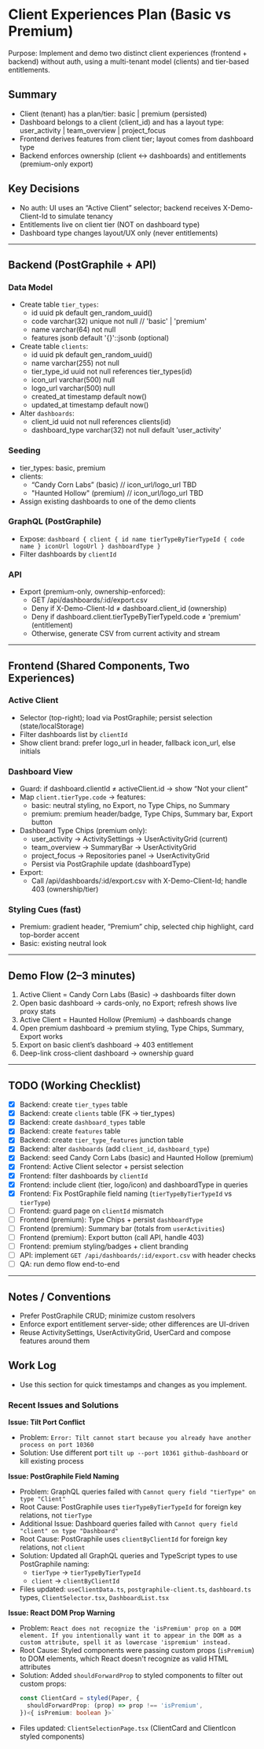 # Client Experiences Plan (Basic vs Premium)

Purpose: Implement and demo two distinct client experiences (frontend + backend) without auth, using a multi-tenant model (clients) and tier-based entitlements.

## Summary
- Client (tenant) has a plan/tier: basic | premium (persisted)
- Dashboard belongs to a client (client_id) and has a layout type: user_activity | team_overview | project_focus
- Frontend derives features from client tier; layout comes from dashboard type
- Backend enforces ownership (client ↔ dashboards) and entitlements (premium-only export)

## Key Decisions
- No auth: UI uses an “Active Client” selector; backend receives X-Demo-Client-Id to simulate tenancy
- Entitlements live on client tier (NOT on dashboard type)
- Dashboard type changes layout/UX only (never entitlements)

---

## Backend (PostGraphile + API)
### Data Model
- Create table `tier_types`:
  - id uuid pk default gen_random_uuid()
  - code varchar(32) unique not null  // 'basic' | 'premium'
  - name varchar(64) not null
  - features jsonb default '{}'::jsonb (optional)
- Create table `clients`:
  - id uuid pk default gen_random_uuid()
  - name varchar(255) not null
  - tier_type_id uuid not null references tier_types(id)
  - icon_url varchar(500) null
  - logo_url varchar(500) null
  - created_at timestamp default now()
  - updated_at timestamp default now()
- Alter `dashboards`:
  - client_id uuid not null references clients(id)
  - dashboard_type varchar(32) not null default 'user_activity'

### Seeding
- tier_types: basic, premium
- clients:
  - “Candy Corn Labs” (basic)  // icon_url/logo_url TBD
  - "Haunted Hollow" (premium)  // icon_url/logo_url TBD
- Assign existing dashboards to one of the demo clients

### GraphQL (PostGraphile)
- Expose: `dashboard { client { id name tierTypeByTierTypeId { code name } iconUrl logoUrl } dashboardType }`
- Filter dashboards by `clientId`

### API
- Export (premium-only, ownership-enforced):
  - GET /api/dashboards/:id/export.csv
  - Deny if X-Demo-Client-Id ≠ dashboard.client_id (ownership)
  - Deny if dashboard.client.tierTypeByTierTypeId.code ≠ 'premium' (entitlement)
  - Otherwise, generate CSV from current activity and stream

---

## Frontend (Shared Components, Two Experiences)
### Active Client
- Selector (top-right); load via PostGraphile; persist selection (state/localStorage)
- Filter dashboards list by `clientId`
- Show client brand: prefer logo_url in header, fallback icon_url, else initials

### Dashboard View
- Guard: if dashboard.clientId ≠ activeClient.id → show “Not your client”
- Map `client.tierType.code` → features:
  - basic: neutral styling, no Export, no Type Chips, no Summary
  - premium: premium header/badge, Type Chips, Summary bar, Export button
- Dashboard Type Chips (premium only):
  - user_activity → ActivitySettings → UserActivityGrid (current)
  - team_overview → SummaryBar → UserActivityGrid
  - project_focus → Repositories panel → UserActivityGrid
  - Persist via PostGraphile update (dashboardType)
- Export:
  - Call /api/dashboards/:id/export.csv with X-Demo-Client-Id; handle 403 (ownership/tier)

### Styling Cues (fast)
- Premium: gradient header, “Premium” chip, selected chip highlight, card top-border accent
- Basic: existing neutral look

---

## Demo Flow (2–3 minutes)
1) Active Client = Candy Corn Labs (Basic) → dashboards filter down
2) Open basic dashboard → cards-only, no Export; refresh shows live proxy stats
3) Active Client = Haunted Hollow (Premium) → dashboards change
4) Open premium dashboard → premium styling, Type Chips, Summary, Export works
5) Export on basic client’s dashboard → 403 entitlement
6) Deep-link cross-client dashboard → ownership guard

---

## TODO (Working Checklist)
- [x] Backend: create `tier_types` table
- [x] Backend: create `clients` table (FK → tier_types)
- [x] Backend: create `dashboard_types` table
- [x] Backend: create `features` table
- [x] Backend: create `tier_type_features` junction table
- [x] Backend: alter `dashboards` (add `client_id`, `dashboard_type`)
- [x] Backend: seed Candy Corn Labs (basic) and Haunted Hollow (premium)
- [x] Frontend: Active Client selector + persist selection
- [x] Frontend: filter dashboards by `clientId`
- [x] Frontend: include client (tier, logo/icon) and dashboardType in queries
- [x] Frontend: Fix PostGraphile field naming (`tierTypeByTierTypeId` vs `tierType`)
- [ ] Frontend: guard page on `clientId` mismatch
- [ ] Frontend (premium): Type Chips + persist `dashboardType`
- [ ] Frontend (premium): Summary bar (totals from `userActivities`)
- [ ] Frontend (premium): Export button (call API, handle 403)
- [ ] Frontend: premium styling/badges + client branding
- [ ] API: implement `GET /api/dashboards/:id/export.csv` with header checks
- [ ] QA: run demo flow end-to-end

---

## Notes / Conventions
- Prefer PostGraphile CRUD; minimize custom resolvers
- Enforce export entitlement server-side; other differences are UI-driven
- Reuse ActivitySettings, UserActivityGrid, UserCard and compose features around them

## Work Log
- Use this section for quick timestamps and changes as you implement.

### Recent Issues and Solutions

**Issue: Tilt Port Conflict**
- Problem: `Error: Tilt cannot start because you already have another process on port 10360`
- Solution: Use different port `tilt up --port 10361 github-dashboard` or kill existing process

**Issue: PostGraphile Field Naming**
- Problem: GraphQL queries failed with `Cannot query field "tierType" on type "Client"`
- Root Cause: PostGraphile uses `tierTypeByTierTypeId` for foreign key relations, not `tierType`
- Additional Issue: Dashboard queries failed with `Cannot query field "client" on type "Dashboard"`
- Root Cause: PostGraphile uses `clientByClientId` for foreign key relations, not `client`
- Solution: Updated all GraphQL queries and TypeScript types to use PostGraphile naming:
  - `tierType` → `tierTypeByTierTypeId`
  - `client` → `clientByClientId`
- Files updated: `useClientData.ts`, `postgraphile-client.ts`, `dashboard.ts` types, `ClientSelector.tsx`, `DashboardList.tsx`

**Issue: React DOM Prop Warning**
- Problem: `React does not recognize the 'isPremium' prop on a DOM element. If you intentionally want it to appear in the DOM as a custom attribute, spell it as lowercase 'ispremium' instead.`
- Root Cause: Styled components were passing custom props (`isPremium`) to DOM elements, which React doesn't recognize as valid HTML attributes
- Solution: Added `shouldForwardProp` to styled components to filter out custom props:
  ```typescript
  const ClientCard = styled(Paper, {
    shouldForwardProp: (prop) => prop !== 'isPremium',
  })<{ isPremium: boolean }>`
  ```
- Files updated: `ClientSelectionPage.tsx` (ClientCard and ClientIcon styled components)
